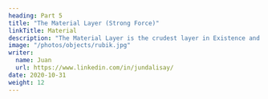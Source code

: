 ```yaml
---
heading: Part 5
title: "The Material Layer (Strong Force)"
linkTitle: Material
description: "The Material Layer is the crudest layer in Existence and manifests as solid objects"
image: "/photos/objects/rubik.jpg"
writer:
  name: Juan
  url: https://www.linkedin.com/in/jundalisay/
date: 2020-10-31
weight: 12
---
```

